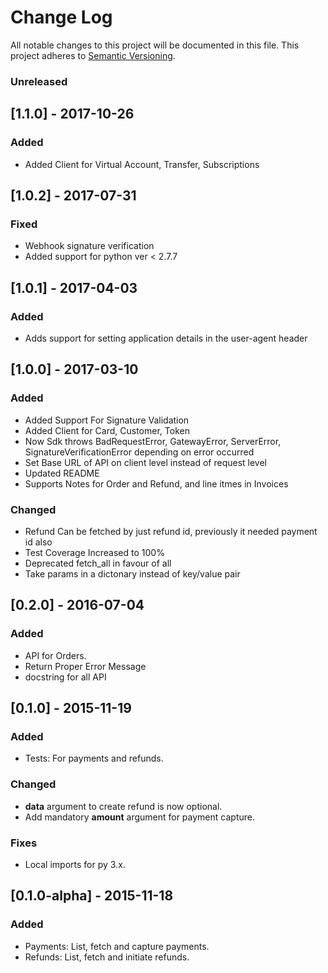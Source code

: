 # Change Log
All notable changes to this project will be documented in this file. This project adheres to [Semantic Versioning](http://semver.org/).

### Unreleased


## [1.1.0] - 2017-10-26
### Added
- Added Client for Virtual Account, Transfer, Subscriptions

## [1.0.2] - 2017-07-31
### Fixed
- Webhook signature verification
- Added support for python ver < 2.7.7

## [1.0.1] - 2017-04-03
### Added
- Adds support for setting application details in the user-agent header

## [1.0.0] - 2017-03-10
### Added
- Added Support For Signature Validation
- Added Client for Card, Customer, Token
- Now Sdk throws BadRequestError, GatewayError, ServerError, SignatureVerificationError depending on error occurred
- Set Base URL of API on client level instead of request level
- Updated README
- Supports Notes for Order and Refund, and line itmes in Invoices

### Changed
- Refund Can be fetched by just refund id, previously it needed payment id also
- Test Coverage Increased to 100%
- Deprecated fetch_all in favour of all
- Take params in a dictonary instead of key/value pair

## [0.2.0] - 2016-07-04
### Added
- API for Orders.
- Return Proper Error Message
- docstring for all API

## [0.1.0] - 2015-11-19
### Added
- Tests: For payments and refunds.

### Changed
- **data** argument to create refund is now optional.
- Add mandatory **amount** argument for payment capture.

### Fixes
- Local imports for py 3.x.

## [0.1.0-alpha] - 2015-11-18
### Added
- Payments: List, fetch and capture payments.
- Refunds: List, fetch and initiate refunds.
